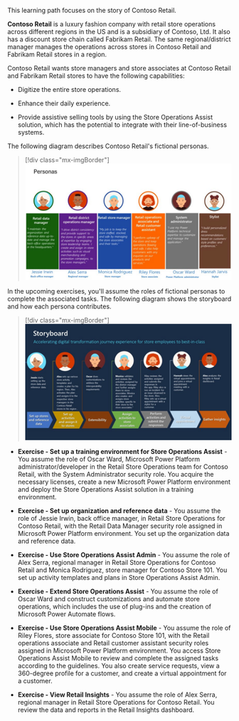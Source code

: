 This learning path focuses on the story of Contoso Retail. 

**Contoso Retail** is a luxury fashion company with retail store operations across different regions in the US and is a subsidiary of Contoso, Ltd. It also has a discount store chain called Fabrikam Retail. The same regional/district manager manages the operations across stores in Contoso Retail and Fabrikam Retail stores in a region.

Contoso Retail wants store managers and store associates at Contoso Retail and Fabrikam Retail stores to have the following capabilities:

- Digitize the entire store operations.

- Enhance their daily experience.

- Provide assistive selling tools by using the Store Operations Assist solution, which has the potential to integrate with their line-of-business systems.

The following diagram describes Contoso Retail's fictional personas.

> [!div class="mx-imgBorder"]
> [![Diagram showing Contoso Retail personas along with their names, titles, and duties.](../media/personas.svg)](../media/personas.svg#lightbox)

In the upcoming exercises, you'll assume the roles of fictional personas to complete the associated tasks. The following diagram shows the storyboard and how each persona contributes.

> [!div class="mx-imgBorder"]
> [![Diagram showing the storyboard and how each persona contributes.](../media/storyboard.svg)](../media/storyboard.svg#lightbox)

- **Exercise - Set up a training environment for Store Operations Assist** - You assume the role of Oscar Ward, Microsoft Power Platform administrator/developer in the Retail Store Operations team for Contoso Retail, with the System Administrator security role. You acquire the necessary licenses, create a new Microsoft Power Platform environment and deploy the Store Operations Assist solution in a training environment.

- **Exercise - Set up organization and reference data** - You assume the role of Jessie Irwin, back office manager, in Retail Store Operations for Contoso Retail, with the Retail Data Manager security role assigned in Microsoft Power Platform environment. You set up the organization data and reference data.

- **Exercise - Use Store Operations Assist Admin** - You assume the role of Alex Serra, regional manager in Retail Store Operations for Contoso Retail and Monica Rodriguez, store manager for Contoso Store 101. You set up activity templates and plans in Store Operations Assist Admin.

- **Exercise - Extend Store Operations Assist** - You assume the role of Oscar Ward and construct customizations and automate store operations, which includes the use of plug-ins and the creation of Microsoft Power Automate flows.

- **Exercise - Use Store Operations Assist Mobile** - You assume the role of Riley Flores, store associate for Contoso Store 101, with the Retail operations associate and Retail customer assistant security roles assigned in Microsoft Power Platform environment. You access Store Operations Assist Mobile to review and complete the assigned tasks according to the guidelines. You also create service requests, view a 360-degree profile for a customer, and create a virtual appointment for a customer.

- **Exercise - View Retail Insights** - You assume the role of Alex Serra, regional manager in Retail Store Operations for Contoso Retail. You review the data and reports in the Retail Insights dashboard.

